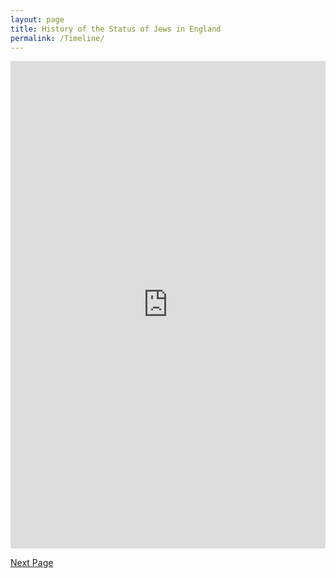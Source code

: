 ```yaml
---
layout: page
title: History of the Status of Jews in England
permalink: /Timeline/
---
```


<iframe src="http://timemapper.okfnlabs.org/blinder_levi/final-project-time-mapper?embed=1" frameborder="0" style="border: none;" width="100%" height="780;"></iframe>

[Next Page](../Quant)
